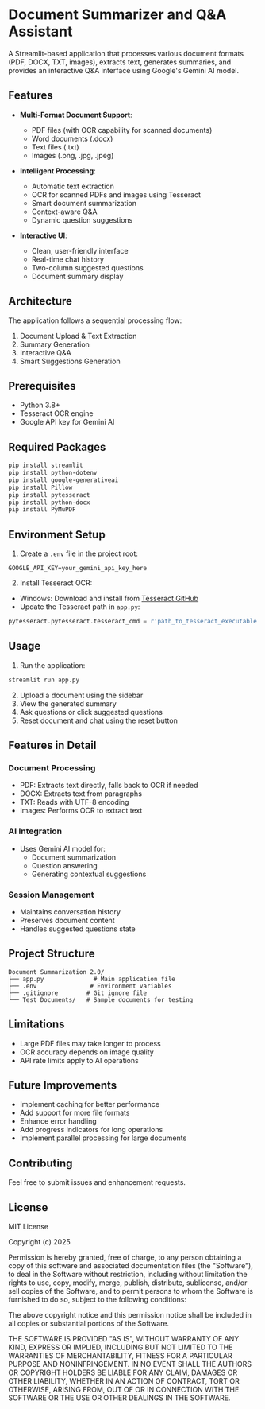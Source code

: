 # Document Summarizer and Q&A Assistant

A Streamlit-based application that processes various document formats (PDF, DOCX, TXT, images), extracts text, generates summaries, and provides an interactive Q&A interface using Google's Gemini AI model.

## Features

- **Multi-Format Document Support**:
  - PDF files (with OCR capability for scanned documents)
  - Word documents (.docx)
  - Text files (.txt)
  - Images (.png, .jpg, .jpeg)

- **Intelligent Processing**:
  - Automatic text extraction
  - OCR for scanned PDFs and images using Tesseract
  - Smart document summarization
  - Context-aware Q&A
  - Dynamic question suggestions

- **Interactive UI**:
  - Clean, user-friendly interface
  - Real-time chat history
  - Two-column suggested questions
  - Document summary display

## Architecture

The application follows a sequential processing flow:
1. Document Upload & Text Extraction
2. Summary Generation
3. Interactive Q&A
4. Smart Suggestions Generation

## Prerequisites

- Python 3.8+
- Tesseract OCR engine
- Google API key for Gemini AI

## Required Packages

```bash
pip install streamlit
pip install python-dotenv
pip install google-generativeai
pip install Pillow
pip install pytesseract
pip install python-docx
pip install PyMuPDF
```

## Environment Setup

1. Create a `.env` file in the project root:
```
GOOGLE_API_KEY=your_gemini_api_key_here
```

2. Install Tesseract OCR:
- Windows: Download and install from [Tesseract GitHub](https://github.com/UB-Mannheim/tesseract/wiki)
- Update the Tesseract path in `app.py`:
```python
pytesseract.pytesseract.tesseract_cmd = r'path_to_tesseract_executable'
```

## Usage

1. Run the application:
```bash
streamlit run app.py
```

2. Upload a document using the sidebar
3. View the generated summary
4. Ask questions or click suggested questions
5. Reset document and chat using the reset button

## Features in Detail

### Document Processing
- PDF: Extracts text directly, falls back to OCR if needed
- DOCX: Extracts text from paragraphs
- TXT: Reads with UTF-8 encoding
- Images: Performs OCR to extract text

### AI Integration
- Uses Gemini AI model for:
  - Document summarization
  - Question answering
  - Generating contextual suggestions

### Session Management
- Maintains conversation history
- Preserves document content
- Handles suggested questions state

## Project Structure

```
Document Summarization 2.0/
├── app.py              # Main application file
├── .env               # Environment variables
├── .gitignore        # Git ignore file
└── Test Documents/   # Sample documents for testing
```

## Limitations

- Large PDF files may take longer to process
- OCR accuracy depends on image quality
- API rate limits apply to AI operations

## Future Improvements

- Implement caching for better performance
- Add support for more file formats
- Enhance error handling
- Add progress indicators for long operations
- Implement parallel processing for large documents

## Contributing

Feel free to submit issues and enhancement requests.

## License

MIT License

Copyright (c) 2025

Permission is hereby granted, free of charge, to any person obtaining a copy of this software and associated documentation files (the "Software"), to deal in the Software without restriction, including without limitation the rights to use, copy, modify, merge, publish, distribute, sublicense, and/or sell copies of the Software, and to permit persons to whom the Software is furnished to do so, subject to the following conditions:

The above copyright notice and this permission notice shall be included in all copies or substantial portions of the Software.

THE SOFTWARE IS PROVIDED "AS IS", WITHOUT WARRANTY OF ANY KIND, EXPRESS OR IMPLIED, INCLUDING BUT NOT LIMITED TO THE WARRANTIES OF MERCHANTABILITY, FITNESS FOR A PARTICULAR PURPOSE AND NONINFRINGEMENT. IN NO EVENT SHALL THE AUTHORS OR COPYRIGHT HOLDERS BE LIABLE FOR ANY CLAIM, DAMAGES OR OTHER LIABILITY, WHETHER IN AN ACTION OF CONTRACT, TORT OR OTHERWISE, ARISING FROM, OUT OF OR IN CONNECTION WITH THE SOFTWARE OR THE USE OR OTHER DEALINGS IN THE SOFTWARE.